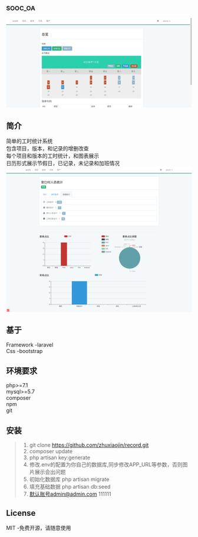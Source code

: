 ### SOOC_OA
![图示](./work.png)


## 简介

简单的工时统计系统  
包含项目，版本，和记录的增删改查  
每个项目和版本的工时统计，和图表展示  
日历形式展示节假日，已记录，未记录和加班情况
![图示](./screen.png)


## 基于

Framework -laravel  
Css -bootstrap

## 



## 环境要求

php>=7.1  
mysql>=5.7  
composer  
npm  
git 

## 安装
>1. git clone https://github.com/zhuxiaojin/record.git  
>2. composer update  
>3. php artisan key:generate
>4. 修改.env的配置为你自己的数据库,同步修改APP_URL等参数，否则图片展示会出问题
>5. 初始化数据库 php artisan migrate  
>6. 填充基础数据 php artisan db:seed 
>7. 默认账号admin@admin.com 111111



## License

MIT -免费开源，请随意使用
